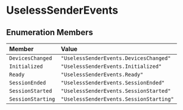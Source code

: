 # UselessSenderEvents

## Enumeration Members

| Member | Value |
| :------ | :------ |
| `DevicesChanged` | `"UselessSenderEvents.DevicesChanged"` |
| `Initialized` | `"UselessSenderEvents.Initialized"` |
| `Ready` | `"UselessSenderEvents.Ready"` |
| `SessionEnded` | `"UselessSenderEvents.SessionEnded"` |
| `SessionStarted` | `"UselessSenderEvents.SessionStarted"` |
| `SessionStarting` | `"UselessSenderEvents.SessionStarting"` |
